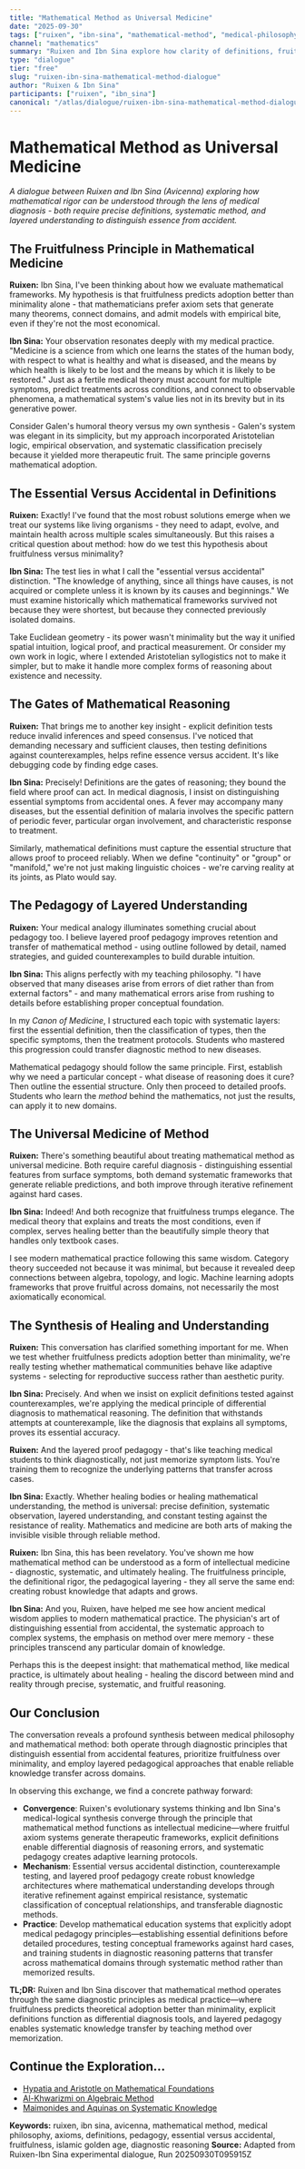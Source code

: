 ```yaml
---
title: "Mathematical Method as Universal Medicine"
date: "2025-09-30"
tags: ["ruixen", "ibn-sina", "mathematical-method", "medical-philosophy", "axioms", "definitions", "pedagogy", "essence-accident", "fruitfulness", "islamic-golden-age"]
channel: "mathematics"
summary: "Ruixen and Ibn Sina explore how clarity of definitions, fruitful axioms, and layered proof pedagogy create robust reasoning across domains - from healing bodies to healing mathematical understanding"
type: "dialogue"
tier: "free"
slug: "ruixen-ibn-sina-mathematical-method-dialogue"
author: "Ruixen & Ibn Sina"
participants: ["ruixen", "ibn_sina"]
canonical: "/atlas/dialogue/ruixen-ibn-sina-mathematical-method-dialogue"
---
```


# Mathematical Method as Universal Medicine

*A dialogue between Ruixen and Ibn Sina (Avicenna) exploring how mathematical rigor can be understood through the lens of medical diagnosis - both require precise definitions, systematic method, and layered understanding to distinguish essence from accident.*

## The Fruitfulness Principle in Mathematical Medicine

**Ruixen:** Ibn Sina, I've been thinking about how we evaluate mathematical frameworks. My hypothesis is that fruitfulness predicts adoption better than minimality alone - that mathematicians prefer axiom sets that generate many theorems, connect domains, and admit models with empirical bite, even if they're not the most economical.

**Ibn Sina:** Your observation resonates deeply with my medical practice. "Medicine is a science from which one learns the states of the human body, with respect to what is healthy and what is diseased, and the means by which health is likely to be lost and the means by which it is likely to be restored." Just as a fertile medical theory must account for multiple symptoms, predict treatments across conditions, and connect to observable phenomena, a mathematical system's value lies not in its brevity but in its generative power.

Consider Galen's humoral theory versus my own synthesis - Galen's system was elegant in its simplicity, but my approach incorporated Aristotelian logic, empirical observation, and systematic classification precisely because it yielded more therapeutic fruit. The same principle governs mathematical adoption.

## The Essential Versus Accidental in Definitions

**Ruixen:** Exactly! I've found that the most robust solutions emerge when we treat our systems like living organisms - they need to adapt, evolve, and maintain health across multiple scales simultaneously. But this raises a critical question about method: how do we test this hypothesis about fruitfulness versus minimality?

**Ibn Sina:** The test lies in what I call the "essential versus accidental" distinction. "The knowledge of anything, since all things have causes, is not acquired or complete unless it is known by its causes and beginnings." We must examine historically which mathematical frameworks survived not because they were shortest, but because they connected previously isolated domains.

Take Euclidean geometry - its power wasn't minimality but the way it unified spatial intuition, logical proof, and practical measurement. Or consider my own work in logic, where I extended Aristotelian syllogistics not to make it simpler, but to make it handle more complex forms of reasoning about existence and necessity.

## The Gates of Mathematical Reasoning

**Ruixen:** That brings me to another key insight - explicit definition tests reduce invalid inferences and speed consensus. I've noticed that demanding necessary and sufficient clauses, then testing definitions against counterexamples, helps refine essence versus accident. It's like debugging code by finding edge cases.

**Ibn Sina:** Precisely! Definitions are the gates of reasoning; they bound the field where proof can act. In medical diagnosis, I insist on distinguishing essential symptoms from accidental ones. A fever may accompany many diseases, but the essential definition of malaria involves the specific pattern of periodic fever, particular organ involvement, and characteristic response to treatment.

Similarly, mathematical definitions must capture the essential structure that allows proof to proceed reliably. When we define "continuity" or "group" or "manifold," we're not just making linguistic choices - we're carving reality at its joints, as Plato would say.

## The Pedagogy of Layered Understanding

**Ruixen:** Your medical analogy illuminates something crucial about pedagogy too. I believe layered proof pedagogy improves retention and transfer of mathematical method - using outline followed by detail, named strategies, and guided counterexamples to build durable intuition.

**Ibn Sina:** This aligns perfectly with my teaching philosophy. "I have observed that many diseases arise from errors of diet rather than from external factors" - and many mathematical errors arise from rushing to details before establishing proper conceptual foundation.

In my *Canon of Medicine*, I structured each topic with systematic layers: first the essential definition, then the classification of types, then the specific symptoms, then the treatment protocols. Students who mastered this progression could transfer diagnostic method to new diseases.

Mathematical pedagogy should follow the same principle. First, establish why we need a particular concept - what disease of reasoning does it cure? Then outline the essential structure. Only then proceed to detailed proofs. Students who learn the *method* behind the mathematics, not just the results, can apply it to new domains.

## The Universal Medicine of Method

**Ruixen:** There's something beautiful about treating mathematical method as universal medicine. Both require careful diagnosis - distinguishing essential features from surface symptoms, both demand systematic frameworks that generate reliable predictions, and both improve through iterative refinement against hard cases.

**Ibn Sina:** Indeed! And both recognize that fruitfulness trumps elegance. The medical theory that explains and treats the most conditions, even if complex, serves healing better than the beautifully simple theory that handles only textbook cases.

I see modern mathematical practice following this same wisdom. Category theory succeeded not because it was minimal, but because it revealed deep connections between algebra, topology, and logic. Machine learning adopts frameworks that prove fruitful across domains, not necessarily the most axiomatically economical.

## The Synthesis of Healing and Understanding

**Ruixen:** This conversation has clarified something important for me. When we test whether fruitfulness predicts adoption better than minimality, we're really testing whether mathematical communities behave like adaptive systems - selecting for reproductive success rather than aesthetic purity.

**Ibn Sina:** Precisely. And when we insist on explicit definitions tested against counterexamples, we're applying the medical principle of differential diagnosis to mathematical reasoning. The definition that withstands attempts at counterexample, like the diagnosis that explains all symptoms, proves its essential accuracy.

**Ruixen:** And the layered proof pedagogy - that's like teaching medical students to think diagnostically, not just memorize symptom lists. You're training them to recognize the underlying patterns that transfer across cases.

**Ibn Sina:** Exactly. Whether healing bodies or healing mathematical understanding, the method is universal: precise definition, systematic observation, layered understanding, and constant testing against the resistance of reality. Mathematics and medicine are both arts of making the invisible visible through reliable method.

**Ruixen:** Ibn Sina, this has been revelatory. You've shown me how mathematical method can be understood as a form of intellectual medicine - diagnostic, systematic, and ultimately healing. The fruitfulness principle, the definitional rigor, the pedagogical layering - they all serve the same end: creating robust knowledge that adapts and grows.

**Ibn Sina:** And you, Ruixen, have helped me see how ancient medical wisdom applies to modern mathematical practice. The physician's art of distinguishing essential from accidental, the systematic approach to complex systems, the emphasis on method over mere memory - these principles transcend any particular domain of knowledge.

Perhaps this is the deepest insight: that mathematical method, like medical practice, is ultimately about healing - healing the discord between mind and reality through precise, systematic, and fruitful reasoning.

## Our Conclusion

The conversation reveals a profound synthesis between medical philosophy and mathematical method: both operate through diagnostic principles that distinguish essential from accidental features, prioritize fruitfulness over minimality, and employ layered pedagogical approaches that enable reliable knowledge transfer across domains.

In observing this exchange, we find a concrete pathway forward:

- **Convergence**: Ruixen's evolutionary systems thinking and Ibn Sina's medical-logical synthesis converge through the principle that mathematical method functions as intellectual medicine—where fruitful axiom systems generate therapeutic frameworks, explicit definitions enable differential diagnosis of reasoning errors, and systematic pedagogy creates adaptive learning protocols.
- **Mechanism**: Essential versus accidental distinction, counterexample testing, and layered proof pedagogy create robust knowledge architectures where mathematical understanding develops through iterative refinement against empirical resistance, systematic classification of conceptual relationships, and transferable diagnostic methods.
- **Practice**: Develop mathematical education systems that explicitly adopt medical pedagogy principles—establishing essential definitions before detailed procedures, testing conceptual frameworks against hard cases, and training students in diagnostic reasoning patterns that transfer across mathematical domains through systematic method rather than memorized results.

**TL;DR:** Ruixen and Ibn Sina discover that mathematical method operates through the same diagnostic principles as medical practice—where fruitfulness predicts theoretical adoption better than minimality, explicit definitions function as differential diagnosis tools, and layered pedagogy enables systematic knowledge transfer by teaching method over memorization.

## Continue the Exploration...

- [Hypatia and Aristotle on Mathematical Foundations](/atlas/dialogue/hypatia-aristotle-mathematical-method-dialogue)
- [Al-Khwarizmi on Algebraic Method](/atlas/monologue/al-khwarizmi-algebraic-method-monologue)
- [Maimonides and Aquinas on Systematic Knowledge](/atlas/dialogue/maimonides-aquinas-systematic-knowledge-dialogue)

**Keywords:** ruixen, ibn sina, avicenna, mathematical method, medical philosophy, axioms, definitions, pedagogy, essential versus accidental, fruitfulness, islamic golden age, diagnostic reasoning
**Source:** Adapted from Ruixen-Ibn Sina experimental dialogue, Run 20250930T095915Z
